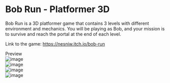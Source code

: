 # Bob Run - Platformer 3D

Bob Run is a 3D platformer game that contains 3 levels with different environment and mechanics. You will be playing as Bob, and your mission is to survive and reach the portal at the end of each level.

Link to the game: https://nesniw.itch.io/bob-run

Preview <br>
![image](https://github.com/user-attachments/assets/b255cadf-a0cc-4fa3-9c30-fb6367a29fac) <br>
![image](https://github.com/user-attachments/assets/7388afa0-e47f-44b3-996b-816f70226a4d) <br>
![image](https://github.com/user-attachments/assets/7ab8df9f-97de-478c-9484-46af58c37dbc) <br>
![image](https://github.com/user-attachments/assets/75b4754f-fda6-48ff-a0f4-18eb0b63047b) <br> <br>
